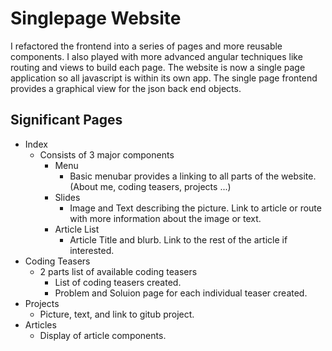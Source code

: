 Singlepage Website
====================
I refactored the frontend into a series of pages and more reusable components. I also played with more advanced angular techniques like routing and views to build each page. The website is now a single page application so all javascript is within its own app. The single page frontend provides a graphical view for the json back end objects.

Significant Pages
-----------------
* Index
  * Consists of 3 major components
    * Menu 
      * Basic menubar provides a linking to all parts of the website. (About me, coding teasers, projects ...)
    * Slides
      * Image and Text describing the picture. Link to article or route with more information about the image or text.
    * Article List
      * Article Title and blurb. Link to the rest of the article if interested.
* Coding Teasers
  * 2 parts list of available coding teasers
    * List of coding teasers created. 
    * Problem and Soluion page for each individual teaser created.
* Projects
  * Picture, text, and link to gitub project.
* Articles
  * Display of article components.
  
